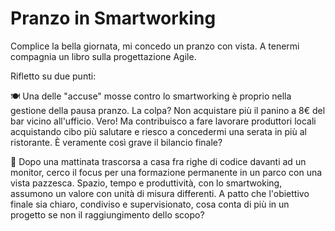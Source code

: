 # Pranzo in Smartworking

Complice la bella giornata, mi concedo un pranzo con vista. A tenermi compagnia un libro sulla progettazione Agile. 

Rifletto su due punti:

🍽️ Una delle "accuse" mosse contro lo smartworking è proprio nella gestione della pausa pranzo. La colpa? Non acquistare più il panino a 8€ del bar vicino all'ufficio. Vero! Ma contribuisco a fare lavorare produttori locali acquistando cibo più salutare e riesco a concedermi una serata in più al ristorante. È veramente così grave il bilancio finale?

🌳 Dopo una mattinata trascorsa a casa fra righe di codice davanti ad un monitor, cerco il focus per una formazione permanente in un parco con una vista pazzesca. Spazio, tempo e produttività, con lo smartwoking, assumono un valore con unità di misura differenti. A patto che l'obiettivo finale sia chiaro, condiviso e supervisionato, cosa conta di più in un progetto se non il raggiungimento dello scopo?

